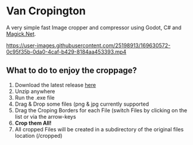 # Van Cropington

A very simple fast Image cropper and compressor using Godot, C# and [Magick.Net](https://github.com/dlemstra/Magick.NET).

https://user-images.githubusercontent.com/25198913/169630572-0c95f35b-0da0-4caf-b429-8184aa453393.mp4

## What to do to enjoy the croppage?
1. Download the latest release [here](/releases/latest)
2. Unzip anywhere
3. Run the .exe file
4. Drag & Drop some files (png & jpg currently supported
5. Drag the Croping Borders for each File (switch Files by clicking on the list or via the arrow-keys
6. **Crop them All!**
7. All cropped Files will be created in a subdirectory of the original files location (/cropped)
